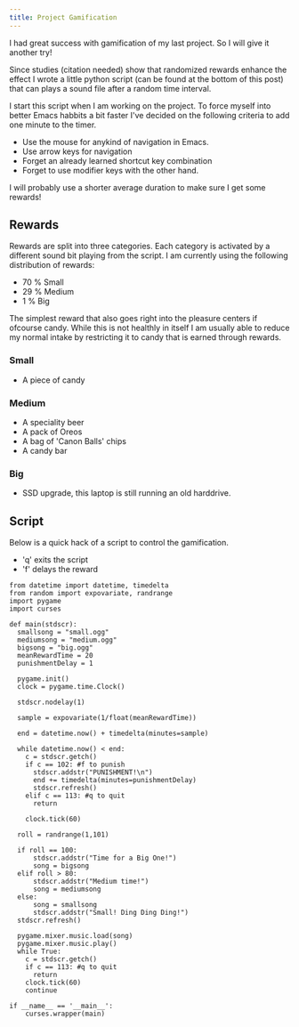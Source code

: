 ```yaml
---
title: Project Gamification
---
```


I had great success with gamification of my last project. So I will give it another try!

Since studies (citation needed) show that randomized rewards enhance the effect I wrote a little python script (can be found at the bottom of this post) that can plays a sound file after a random time interval.

I start this script when I am working on the project. To force myself into better Emacs habbits a bit faster I've decided on the following criteria to add one minute to the timer. 

* Use the mouse for anykind of navigation in Emacs.
* Use arrow keys for navigation
* Forget an already learned shortcut key combination
* Forget to use modifier keys with the other hand.

I will probably use a shorter average duration to make sure I get some rewards!

## Rewards ##
Rewards are split into three categories. Each category is activated by a different sound bit playing from the script. I am currently using the following distribution of rewards:

* 70 % Small
* 29 % Medium
* 1 % Big

The simplest reward that also goes right into the pleasure centers if ofcourse candy. While this is not healthly in itself I am usually able to reduce my normal intake by restricting it to candy that is earned through rewards.

### Small ###
- A piece of candy 

### Medium ###
- A speciality beer
- A pack of Oreos
- A bag of 'Canon Balls' chips
- A candy bar 

### Big ###
- SSD upgrade, this laptop is still running an old harddrive.

## Script ##
Below is a quick hack of a script to control the gamification. 

* 'q' exits the script
* 'f' delays the reward


~~~~
from datetime import datetime, timedelta
from random import expovariate, randrange
import pygame
import curses

def main(stdscr):
  smallsong = "small.ogg"
  mediumsong = "medium.ogg"
  bigsong = "big.ogg"
  meanRewardTime = 20
  punishmentDelay = 1

  pygame.init()
  clock = pygame.time.Clock()

  stdscr.nodelay(1)
  
  sample = expovariate(1/float(meanRewardTime))

  end = datetime.now() + timedelta(minutes=sample)

  while datetime.now() < end:
    c = stdscr.getch()
    if c == 102: #f to punish
      stdscr.addstr("PUNISHMENT!\n")
      end += timedelta(minutes=punishmentDelay)
      stdscr.refresh()
    elif c == 113: #q to quit
      return

    clock.tick(60)

  roll = randrange(1,101)

  if roll == 100:
      stdscr.addstr("Time for a Big One!")
      song = bigsong
  elif roll > 80:
      stdscr.addstr("Medium time!")
      song = mediumsong
  else:
      song = smallsong
      stdscr.addstr("Small! Ding Ding Ding!")
  stdscr.refresh()

  pygame.mixer.music.load(song)
  pygame.mixer.music.play()
  while True:
    c = stdscr.getch()
    if c == 113: #q to quit
      return
    clock.tick(60)
    continue

if __name__ == '__main__':
    curses.wrapper(main)
~~~~